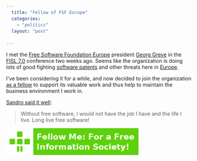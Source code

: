 ```yaml
---
  title: "Fellow of FSF Europe"
  categories: 
    - "politics"
  layout: "post"

---
```

I met the [Free Software Foundation Europe][1] president [Georg Greve][2] in the [FISL 7.0][3] conference two weeks ago. Seems like the organization is doing lots of good fighting [software patents][4] and other threats here in [Europe][5].

I've been considering it for a while, and now decided to join the organization [as a fellow][6] to support its valuable work and thus help to maintain the business environment I work in.

[Sandro said it well][7]:

> Without free software, I would not have the job I have and the life I live. Long live free software!

<a href="http://www.fsfe.org/en"><img src="/files/fellow_me_for_a_free_information_society_banner_imagelarge.png" border="0" height="73" width="360" alt="Fellow Me - Join the Fellowship and protect your Freedom" title="Fellow Me - Join the Fellowship and protect your Freedom" /></a>

[1]: http://www.fsfeurope.org/
[2]: http://www.fsfe.org/en/fellows/greve/freedom_bits
[3]: http://fisl.softwarelivre.org/7.0/
[4]: http://bergie.iki.fi/blog/no-to-european-software-patents/
[5]: http://en.wikipedia.org/wiki/European_Union
[6]: http://www.fsfe.org/en
[7]: http://sandro.groganz.com/weblog/fellow_of_free_software_foundation_europe